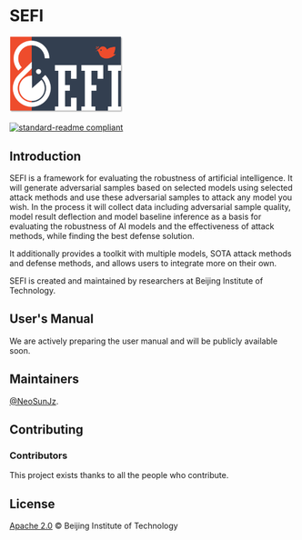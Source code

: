# SEFI
<img src="https://github.com/NeoSunJZ/Canary_Master/blob/main/logo.png?raw=true" width="200" alt="">

[![standard-readme compliant](https://img.shields.io/badge/readme%20style-standard-brightgreen.svg?style=flat-square)](https://github.com/RichardLitt/standard-readme)

## Introduction

SEFI is a framework for evaluating the robustness of artificial intelligence. It will generate adversarial samples based on selected models using selected attack methods and use these adversarial samples to attack any model you wish. In the process it will collect data including adversarial sample quality, model result deflection and model baseline inference as a basis for evaluating the robustness of AI models and the effectiveness of attack methods, while finding the best defense solution.

It additionally provides a toolkit with multiple models, SOTA attack methods and defense methods, and allows users to integrate more on their own.

SEFI is created and maintained by researchers at Beijing Institute of Technology.

## User's Manual

We are actively preparing the user manual and will be publicly available soon.

## Maintainers

[@NeoSunJz](https://github.com/NeoSunJz).

## Contributing

### Contributors

This project exists thanks to all the people who contribute.

## License

[Apache 2.0](LICENSE) © Beijing Institute of Technology
